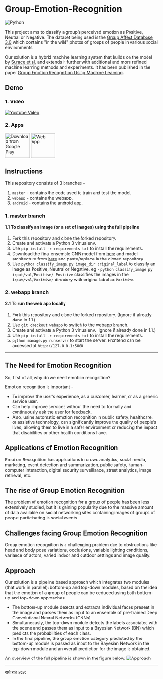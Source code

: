 # Group-Emotion-Recognition

![Python](https://camo.githubusercontent.com/c589348df8bb82948f724198f52725d3d36ce738/68747470733a2f2f696d672e736869656c64732e696f2f62616467652f707974686f6e2d332e782d627269676874677265656e2e737667)

This project aims to classify a group’s perceived emotion as Positive, Neutral or Negative. The dataset being used is the [Group Affect Database 3.0](https://sites.google.com/view/emotiw2018) which contains "in the wild" photos of groups of people in various social environments.

Our solution is a hybrid machine learning system that builds on the model by [Surace et al.](https://arxiv.org/abs/1709.03820) and extends it further with additional and more refined machine learning methods and experiments. It has been published in the paper [Group Emotion Recognition Using Machine Learning](https://arxiv.org/pdf/1905.01118.pdf).


## Demo

### 1. Video
[![Youtube Video](http://i.imgur.com/GPgEKL0.png)](https://youtu.be/fQrRjKQeAhM "Youtube Video")

### 2. Apps

[<img src="https://play.google.com/intl/en_us/badges/images/generic/en_badge_web_generic.png"
      alt="Download from Google Play"
      height="81">](https://play.google.com/store/apps/details?id=com.hanuman.emotionrecognition)
[<img src="https://i.imgur.com/6B3Qw5s.png"
      alt="Web App"
      height="80">](http://emotion-recognition.samanyougarg.com)

## Instructions

This repository consists of 3 branches - 
1. `master` - contains the code used to train and test the model.
2. `webapp` - contains the webapp.
3. `android` - contains the android app.

### 1. master branch

#### 1.1 To classify an image (or a set of images) using the full pipeline

1. Fork this repository and clone the forked repository.
2. Create and activate a Python 3 virtualenv.
3. Use `pip install -r requirements.txt` to install the requirements.
4. Download the final ensemble CNN model from [here](https://drive.google.com/open?id=1dkk7K_R16fW7T0ETsaaG5lT0PZG8K7uE) and model architecture from [here](https://drive.google.com/open?id=1vAR-_QIPpAVYBWNlg6E_CJ1FGnePkW2i) and paste/replace in the cloned repository.
5. Use `python classify_image.py image_dir original_label` to classify an image as Positive, Neutral or Negative. eg - `python classify_image.py input/val/Positive/ Positive` classifies the images in the `input/val/Positive/` directory with original label as `Positive`.


### 2. webapp branch

#### 2.1 To run the web app locally

1. Fork this repository and clone the forked repository. (Ignore if already done in 1.1.)
2. Use `git checkout webapp` to switch to the webapp branch.
2. Create and activate a Python 3 virtualenv. (Ignore if already done in 1.1.)
3. Use `pip install -r requirements.txt` to install the requirements.
4. `python manage.py runserver` to start the server. Frontend can be accessed at `http://127.0.0.1:5000`

---

## The Need for Emotion Recognition

So, first of all, why do we need emotion recognition?

Emotion recognition is important -

*   To improve the user’s experience, as a customer, learner, or as a generic service user.
*   Can help improve services without the need to formally and continuously ask the user for feedback.
*   Also, using automatic emotion recognition in public safety, healthcare, or assistive technology, can significantly improve the quality of people’s lives, allowing them to live in a safer environment or reducing the impact that disabilities or other health conditions have.

## Applications of Emotion Recognition

Emotion Recognition has applications in crowd analytics, social media, marketing, event detection and summarization, public safety, human-computer interaction, digital security surveillance, street analytics, image retrieval, etc.

## The rise of Group Emotion Recognition

The problem of emotion recognition for a group of people has been less extensively studied, but it is gaining popularity due to the massive amount of data available on social networking sites containing images of groups of people participating in social events.

## Challenges facing Group Emotion Recognition

Group emotion recognition is a challenging problem due to obstructions like head and body pose variations, occlusions, variable lighting conditions, variance of actors, varied indoor and outdoor settings and image quality.

## Approach

Our solution is a pipeline based approach which integrates two modules (that work in parallel): bottom-up and top-down modules, based on the idea that the emotion of a group of people can be deduced using both bottom-up and top-down approaches.

- The bottom-up module detects and extracts individual faces present in the
image and passes them as input to an ensemble of pre-trained Deep
Convolutional Neural Networks (CNNs).
- Simultaneously, the top-down module detects the labels associated with the
scene and passes them as input to a Bayesian Network (BN) which predicts
the probabilities of each class.
- In the final pipeline, the group emotion category predicted by the bottom-up
module is passed as input to the Bayesian Network in the top-down module
and an overall prediction for the image is obtained.

An overview of the full pipeline is shown in the figure below.
![Approach](https://emotion-recognition.samanyougarg.com/static/images/method.jpg)

---

राधे राधे 🕉️🕉️
